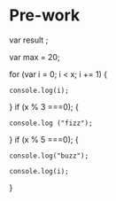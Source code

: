 # Pre-work

var result ;

var max = 20;

for (var i = 0; i < x; i += 1) {
    
    console.log(i);
}
if (x % 3 ===0); {
    
    console.log ("fizz");
}
if (x % 5 ===0); {
    
    console.log("buzz");
    
    console.log(i);
}
